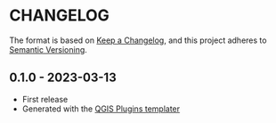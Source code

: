 # CHANGELOG

The format is based on [Keep a Changelog](https://keepachangelog.com/), and this project adheres to [Semantic Versioning](https://semver.org/).

<!--

Unreleased

## version_tag - YYYY-DD-mm

### Added

### Changed

### Removed

-->

## 0.1.0 - 2023-03-13

- First release
- Generated with the [QGIS Plugins templater](https://oslandia.gitlab.io/qgis/template-qgis-plugin/)
